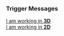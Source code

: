 ### Trigger Messages

[I am working in **3D**](2%20Trigger%20Messages%203D.md)  
[I am working in **2D**](2%20Trigger%20Messages%202D.md)